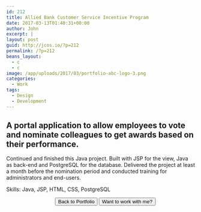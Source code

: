 ```yaml
---
id: 212
title: Allied Bank Customer Service Incentive Program
date: 2017-03-13T01:40:31+00:00
author: John
excerpt: |
layout: post
guid: http://jcos.io/?p=212
permalink: /?p=212
beans_layout:
  - c
  - c
image: /app/uploads/2017/03/portfolio-abc-logo-3.png
categories:
  - Work
tags:
  - Design
  - Development
---
```

## A portal application to allow employees to vote and nominate colleagues to get awards based on their performance.

Continued and finished this Java project. Built with JSP for the view, Java as back-end and PostgreSQL for the database. Delivered the project at least a month before the nomination period and conducted training for administrators and end-users.

Skills: Java, JSP, HTML, CSS, PostgreSQL

<div style="text-align: center;">
  <ul>
    <li style="display: inline;">
      <a href="http://jcos.io/work/"><button class="uk-button uk-button-primary">Back to Portfolio</button></a>
    </li>
    <li style="display: inline;">
      <a href="http://jcos.io/contact/"><button class="uk-button uk-button-primary">Want to work with me?</button></a>
    </li>
    <ul>
      </div>
